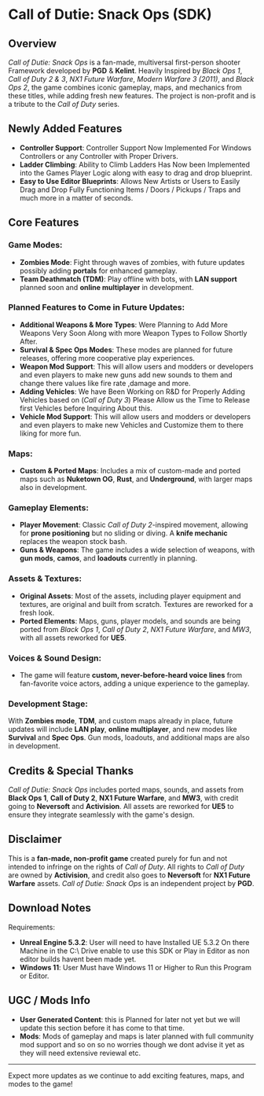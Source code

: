 # **Call of Dutie: Snack Ops (SDK)**

## **Overview**
*Call of Dutie: Snack Ops* is a fan-made, multiversal first-person shooter Framework developed by **PGD** & **Kelint**. Heavily Inspired by *Black Ops 1*, *Call of Duty 2 & 3*, *NX1 Future Warfare*, *Modern Warfare 3 (2011)*, and *Black Ops 2*, the game combines iconic gameplay, maps, and mechanics from these titles, while adding fresh new features. The project is non-profit and is a tribute to the *Call of Duty* series.

## **Newly Added Features**
- **Controller Support**: Controller Support Now Implemented For Windows Controllers or any Controller with Proper Drivers.
- **Ladder Climbing**: Ability to Climb Ladders Has Now been Implemented into the Games Player Logic along with easy to drag and drop blueprint.
- **Easy to Use Editor Blueprints**: Allows New Artists or Users to Easily Drag and Drop Fully Functioning Items / Doors / Pickups / Traps and much more in a matter of seconds.

## **Core Features**

### **Game Modes:**
- **Zombies Mode**: Fight through waves of zombies, with future updates possibly adding **portals** for enhanced gameplay.
- **Team Deathmatch (TDM)**: Play offline with bots, with **LAN support** planned soon and **online multiplayer** in development.

### **Planned Features to Come in Future Updates:**
- **Additional Weapons & More Types**: Were Planning to Add More Weapons Very Soon Along with more Weapon Types to Follow Shortly After.
- **Survival & Spec Ops Modes**: These modes are planned for future releases, offering more cooperative play experiences.
- **Weapon Mod Support**: This will allow users and modders or developers and even players to make new guns add new sounds to them and change there values like fire rate ,damage and more.
- **Adding Vehicles**: We have Been Working on R&D for Properly Adding Vehicles based on (*Call of Duty 3*) Please Allow us the Time to Release first Vehicles before Inquiring About this.   
- **Vehicle Mod Support**: This will allow users and modders or developers and even players to make new Vehicles and Customize them to there liking for more fun.


### **Maps:**
- **Custom & Ported Maps**: Includes a mix of custom-made and ported maps such as **Nuketown OG**, **Rust**, and **Underground**, with larger maps also in development.

### **Gameplay Elements:**
- **Player Movement**: Classic *Call of Duty 2*-inspired movement, allowing for **prone positioning** but no sliding or diving. A **knife mechanic** replaces the weapon stock bash.
- **Guns & Weapons**: The game includes a wide selection of weapons, with **gun mods**, **camos**, and **loadouts** currently in planning.

### **Assets & Textures:**
- **Original Assets**: Most of the assets, including player equipment and textures, are original and built from scratch. Textures are reworked for a fresh look.
- **Ported Elements**: Maps, guns, player models, and sounds are being ported from *Black Ops 1*, *Call of Duty 2*, *NX1 Future Warfare*, and *MW3*, with all assets reworked for **UE5**.

### **Voices & Sound Design:**
- The game will feature **custom, never-before-heard voice lines** from fan-favorite voice actors, adding a unique experience to the gameplay.

### **Development Stage:**
With **Zombies mode**, **TDM**, and custom maps already in place, future updates will include **LAN play**, **online multiplayer**, and new modes like **Survival** and **Spec Ops**. Gun mods, loadouts, and additional maps are also in development.

## **Credits & Special Thanks**
*Call of Dutie: Snack Ops* includes ported maps, sounds, and assets from **Black Ops 1**, **Call of Duty 2**, **NX1 Future Warfare**, and **MW3**, with credit going to **Neversoft** and **Activision**. All assets are reworked for **UE5** to ensure they integrate seamlessly with the game's design.

## **Disclaimer**
This is a **fan-made, non-profit game** created purely for fun and not intended to infringe on the rights of *Call of Duty*. All rights to *Call of Duty* are owned by **Activision**, and credit also goes to **Neversoft** for **NX1 Future Warfare** assets. *Call of Dutie: Snack Ops* is an independent project by **PGD**.

## **Download Notes**
Requirements:
- **Unreal Engine 5.3.2**: User will need to have Installed UE 5.3.2 On there Machine in the C:\ Drive enable to use this SDK or Play in Editor as non editor builds havent been made yet.
- **Windows 11**: User Must have Windows 11 or Higher to Run this Program or Editor.

## **UGC / Mods Info**
- **User Generated Content**: this is Planned for later not yet but we will update this section before it has come to that time.
- **Mods**: Mods of gameplay and maps is later planned with full community mod support and so on so no worries though we dont advise it yet as they will need extensive reviewal etc.

---

Expect more updates as we continue to add exciting features, maps, and modes to the game!